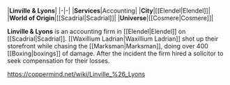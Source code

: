 |**Linville & Lyons**|
|-|-|
|**Services**|Accounting|
|**City**|[[Elendel\|Elendel]]|
|**World of Origin**|[[Scadrial\|Scadrial]]|
|**Universe**|[[Cosmere\|Cosmere]]|

**Linville & Lyons** is an accounting firm in [[Elendel\|Elendel]] on [[Scadrial\|Scadrial]].
[[Waxillium Ladrian\|Waxillium Ladrian]] shot up their storefront while chasing the [[Marksman\|Marksman]], doing over 400 [[Boxing\|boxings]] of damage. After the incident the firm hired a solicitor to seek compensation for their losses.



https://coppermind.net/wiki/Linville_%26_Lyons